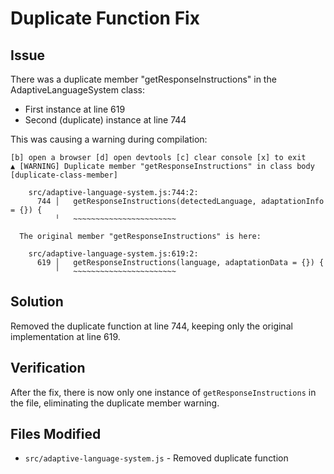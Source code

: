 # Duplicate Function Fix

## Issue
There was a duplicate member "getResponseInstructions" in the AdaptiveLanguageSystem class:
- First instance at line 619
- Second (duplicate) instance at line 744

This was causing a warning during compilation:
```
[b] open a browser [d] open devtools [c] clear console [x] to exit
▲ [WARNING] Duplicate member "getResponseInstructions" in class body [duplicate-class-member]

    src/adaptive-language-system.js:744:2:
      744 │   getResponseInstructions(detectedLanguage, adaptationInfo = {}) {
          ╵   ~~~~~~~~~~~~~~~~~~~~~~~

  The original member "getResponseInstructions" is here:

    src/adaptive-language-system.js:619:2:
      619 │   getResponseInstructions(language, adaptationData = {}) {
          ╵   ~~~~~~~~~~~~~~~~~~~~~~~
```

## Solution
Removed the duplicate function at line 744, keeping only the original implementation at line 619.

## Verification
After the fix, there is now only one instance of `getResponseInstructions` in the file, eliminating the duplicate member warning.

## Files Modified
- `src/adaptive-language-system.js` - Removed duplicate function